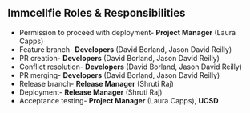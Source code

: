 ## Immcellfie Roles & Responsibilities

* Permission to proceed with deployment- <b>Project Manager</b> (Laura Capps)
* Feature branch- <b>Developers</b> (David Borland, Jason David Reilly)
* PR creation- <b>Developers</b> (David Borland, Jason David Reilly)
* Conflict resolution- <b>Developers</b> (David Borland, Jason David Reilly)
* PR merging- <b>Developers</b> (David Borland, Jason David Reilly)
* Release branch- <b>Release Manager</b> (Shruti Raj)
* Deployment- <b>Release Manager</b> (Shruti Raj)
* Acceptance testing- <b>Project Manager</b> (Laura Capps), <b>UCSD</b>
